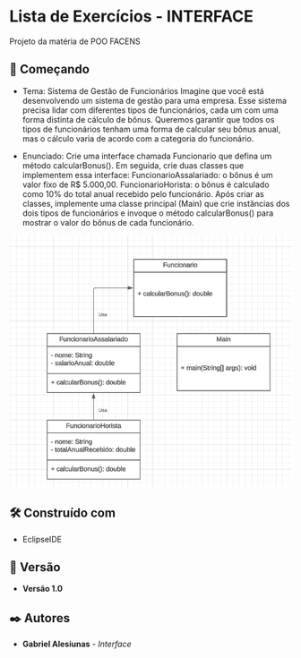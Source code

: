 # Lista de Exercícios - INTERFACE

Projeto da matéria de POO FACENS

## 🚀 Começando

* Tema: Sistema de Gestão de Funcionários
Imagine que você está desenvolvendo um sistema de gestão para uma empresa. Esse sistema precisa lidar com diferentes tipos de funcionários, cada um com uma forma distinta de cálculo de bônus. Queremos garantir que todos os tipos de funcionários tenham uma forma de calcular seu bônus anual, mas o cálculo varia de acordo com a categoria do funcionário.

* Enunciado:
Crie uma interface chamada Funcionario que defina um método calcularBonus(). Em seguida, crie duas classes que implementem essa interface:
FuncionarioAssalariado: o bônus é um valor fixo de R$ 5.000,00.
FuncionarioHorista: o bônus é calculado como 10% do total anual recebido pelo funcionário.
Após criar as classes, implemente uma classe principal (Main) que crie instâncias dos dois tipos de funcionários e invoque o método calcularBonus() para mostrar o valor do bônus de cada funcionário.


![Diagrama UML](assets/DiagramaInterface.png)


## 🛠️ Construído com

* EclipseIDE

## 📌 Versão

* **Versão 1.0** 

## ✒️ Autores

* **Gabriel Alesiunas** - *Interface* 

